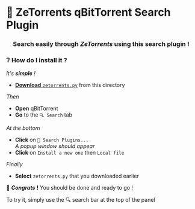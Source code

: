 # 🧲 ZeTorrents qBitTorrent Search Plugin

<h3 align="center">Search easily through <i>ZeTorrents</i> using this search plugin !</h3>

<h3>❔ How do I install it ?</h3>

_It's __simple__ !_

- [__Download__ `zetorrents.py`](https://raw.githubusercontent.com/alexandre-eliot/zetorrents_qbittorrent_search_plugin/main/zetorrents.py) from this directory

_Then_

- __Open__ qBitTorrent
- __Go__ to the `🔍️ Search` tab

_At the bottom_

- __Click__ on `🧩 Search Plugins...`
<br>_A popup window should appear_
- __Click__ on `Install a new one` then `Local file`

_Finally_

- __Select__ `zetorrents.py` that you downloaded earlier

🎉 __*Congrats*__ __!__ You should be done and ready to go !

To try it, simply use the  🔍️  search bar at the top of the panel
